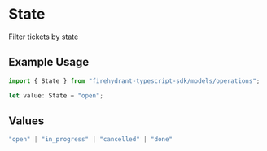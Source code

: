 # State

Filter tickets by state

## Example Usage

```typescript
import { State } from "firehydrant-typescript-sdk/models/operations";

let value: State = "open";
```

## Values

```typescript
"open" | "in_progress" | "cancelled" | "done"
```